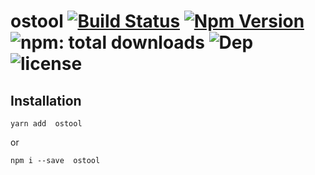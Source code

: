 # ostool [![Build Status](https://travis-ci.org/bung87/ostool.git.svg?branch&#x3D;master)](https://travis-ci.org/bung87/ostool.git) [![Npm Version](https://badgen.net/npm/v/ostool)](https://www.npmjs.com/package/ostool) ![npm: total downloads](https://badgen.net/npm/dt/ostool) ![Dep](https://badgen.net/david/dep/bung87/ostool.git) ![license](https://badgen.net/npm/license/ostool)  

## Installation

`yarn add  ostool`  

or  

`npm i --save  ostool`  
